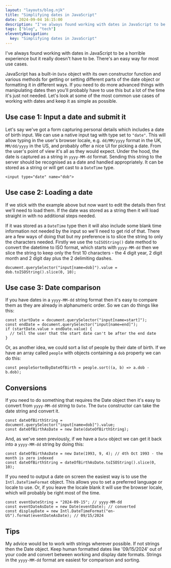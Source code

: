 ```yaml
---
layout: "layouts/blog.njk"
title: "Simplifying dates in JavaScript"
date: 2024-09-04 16:15:00
description: "I've always found working with dates in JavaScript to be a horrible experience but it really doesn't have to be."
tags: ["blog", "tech"]
eleventyNavigation:
  key: "Simplifying dates in JavaScript"
---
```


I've always found working with dates in JavaScript to be a horrible experience but it really doesn't have to be. There's an easy way for most use cases.

JavaScript has a built-in `Date` object with its own constructor function and various methods for getting or setting different parts of the date object or formatting it in different ways. If you need to do more advanced things with manipulating dates then you'll probably have to use this but a lot of the time it's just not needed. Let's look at some of the most common use cases of working with dates and keep it as simple as possible.

## Use case 1: Input a date and submit it

Let's say we've got a form capturing personal details which includes a date of birth input. We can use a native input tag with type set to `"date"`. This will allow typing in the user's browser locale, e.g. `dd/MM/yyyy` format in the UK, `MM/dd/yyyy` in the US, and probably offer a nice UI for picking a date. From the user's point of view it's all as they would expect. Under the hood, the date is captured as a string in `yyyy-MM-dd` format. Sending this string to the server should be recognised as a date and handled appropriately. It can be stored as a string or will get cast to a `DateTime` type.

```
<input type="date" name="dob">
```

## Use case 2: Loading a date

If we stick with the example above but now want to edit the details then first we'll need to load them. If the date was stored as a string then it will load straight in with no additional steps needed.

If it was stored as a `DateTime` type then it will also include some blank time information not needed by the input so we'll need to get rid of that. There are a few ways of doing that but my preference is to slice the string to only the characters needed. Firstly we use the `toISOString()` date method to convert the datetime to ISO format, which starts with `yyyy-MM-dd` then we slice the string to keep only the first 10 characters - the 4 digit year, 2 digit month and 2 digit day plus the 2 delimiting dashes.

```
document.querySelector("input[name=dob]").value = dob.toISOString().slice(0, 10);
```

## Use case 3: Date comparison

If you have dates in a `yyyy-MM-dd` string format then it's easy to compare them as they are already in alphanumeric order. So we can do things like this:

```
const startDate = document.querySelector("input[name=start]");
const endDate = document.querySelector("input[name=end]");
if (startDate.value > endDate.value) {
  // tell the user that the start date can't be after the end date
}
```

Or, as another idea, we could sort a list of people by their date of birth. If we have an array called `people` with objects containing a `dob` property we can do this:

```
const peopleSortedbyDateOfBirth = people.sort((a, b) => a.dob - b.dob);
```

## Conversions

If you need to do something that requires the Date object then it's easy to convert from `yyyy-MM-dd` string to `Date`. The `Date` constructor can take the date string and convert it.

```
const dateOfBirthString = document.querySelector("input[name=dob]").value;
const dateOfBirthAsDate = new Date(dateOfBirthString);
```

And, as we've seen previously, if we have a `Date` object we can get it back into a `yyyy-MM-dd` string by doing this:

```
const dateOfBirthAsDate = new Date(1993, 9, 4); // 4th Oct 1993 - the month is zero indexed
const dateOfBirthString = dateOfBirthAsDate.toISOString().slice(0, 10);
```

If you need to output a date on screen the easiest way is to use the `Intl.DateTimeFormat` object. This allows you to set a preferred language or locale to use. Or, if you leave the locale blank it will use the browser locale, which will probably be right most of the time.

```
const eventDateString = "2024-09-15"; // yyyy-MM-dd
const eventDateAsDate = new Date(eventDate); // converted
const displayDate = new Intl.DateTimeFormat("en-US").format(eventDateAsDate); // 09/15/2024
```

## Tips

My advice would be to work with strings wherever possible. If not strings then the Date object. Keep human formatted dates like '09/15/2024' out of your code and convert between working and display date formats. Strings in the `yyyy-MM-dd` format are easiest for comparison and sorting.
